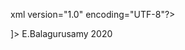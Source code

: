 xml version="1.0" encoding="UTF-8"?>
<!DOCTYPE bookstore [
  <!ELEMENT bookstore (book+)>
  <!ELEMENT book (title, author, year)>
  <!ELEMENT title (#PCDATA)>
  <!ELEMENT author (#PCDATA)>
  <!ELEMENT year (#PCDATA)>
  <!ATTLIST book id ID #REQUIRED>
]>
<bookstore>
  <book id="001">
    <title>Programming in ANSI C</title>
    <author>E.Balagurusamy</author>
    <year>2020</year>
  </book>
  
